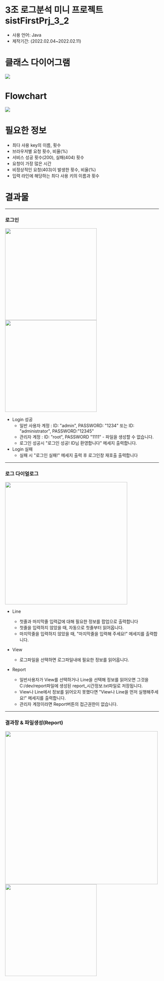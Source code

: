 # 3조 로그분석 미니 프로젝트 sistFirstPrj_3_2

* 사용 언어: Java
* 제작기간: (2022.02.04~2022.02.11)


# 클래스 다이어그램
<img src="https://user-images.githubusercontent.com/93374409/153328111-6441abdc-8d79-4b44-bacb-e472ad8ea576.png">

# Flowchart
<img src="https://user-images.githubusercontent.com/93374409/153200721-ee4d3bab-b9a7-42dc-9596-1b053ad78f86.png">

# 필요한 정보 
* 최다 사용 key의 이름, 횟수
* 브라우저별 요청 횟수, 비율(%)
* 서비스 성공 횟수(200), 실패(404) 횟수
* 요청이 가장 많은 시간
* 비정상적인 요청(403)이 발생한 횟수, 비율(%)
* 입력 라인에 해당하는 최다 사용 키의 이름과 횟수

# 결과물
-------------------
### 로그인
<img src="https://user-images.githubusercontent.com/93374409/153108800-ace77860-be95-4684-b7d7-91b3cc21c621.PNG" width="300" height=auto/> <img src="https://user-images.githubusercontent.com/93374409/153108805-55497a82-af61-4d73-bc3f-04effb08ba93.PNG" width="300" height=auto/>

* Login 성공
    * 일반 사용자 계정 : ID: "admin", PASSWORD: "1234" 또는 ID: "administrator", PASSWORD:"12345"
    * 관리자 계정 : ID: "root", PASSWORD "1111" - 파일을 생성할 수 없습니다.
    * 로그인 성공시 "로그인 성공! ID님 환영합니다" 메세지 출력합니다.
* Login 실패
    * 실패 시 "로그인 실패!" 메세지 출력 후 로그인창 재호출 출력합니다

-------------------
### 로그 다이얼로그
<img src="https://user-images.githubusercontent.com/93374409/153108929-ee1e3660-cac7-4a20-a663-b90460a6991b.PNG" width="400" height=auto/>

* Line 
    * 첫줄과 마지막줄 입력값에 대해 필요한 정보를 팝업으로 출력합니다 
    * 첫줄을 입력하지 않았을 때, 자동으로 첫줄부터 읽어옵니다.
    * 마지막줄을 입력하지 않았을 때, "마지막줄을 입력해 주세요!" 메세지를 출력합니다.  

* View
    * 로그파일을 선택하면 로그파일내에 필요한 정보를 읽어옵니다.

* Report
    * 일반사용자가 View를 선택하거나 Line을 선택해 정보를 읽어오면 그것을 C:/dev/report파일에 생성된 report_시간정보.txt파일로 저장됩니다.
    * View나 Line에서 정보를 읽어오지 못했다면 "View나 Line을 먼저 실행해주세요!" 메세지를 출력합니다.
    * 관리자 계정이라면 Report버튼의 접근권한이 없습니다.
-------------------
### 결과창 & 파일생성(Report)
<img src="https://user-images.githubusercontent.com/93374409/153109039-fd2f8d89-cacb-486c-9684-9ece4fcb9173.PNG" width="500" height=auto/> 
<img src="https://user-images.githubusercontent.com/93374409/153109042-bdac3ec4-496a-400c-bfe1-33e28095cf48.PNG" width="300" height=auto/>
